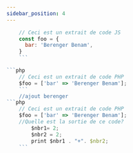 ```yaml
---
sidebar_position: 4
---
```


```js
    // Ceci est un extrait de code JS
    const foo = {
      bar: 'Berenger Benam',
    }
    ```

```php
    // Ceci est un extrait de code PHP
    $foo = ['bar' => 'Berenger Benam'];
    ```
    //ajout berenger
```php
    // Ceci est un extrait de code PHP
    $foo = ['bar' => 'Berenger Benam'];
    //Quelle est la sortie de ce code?
        $nbr1= 2;
        $nbr2 = 2;
        print $nbr1 . "+". $nbr2;
    ```